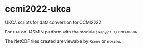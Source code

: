 # ccmi2022-ukca
UKCA scripts for data conversion for CCMI2022

For use on JASMIN platform with the module `jaspy/3.7/r20200606`.

The NetCDF files created are viewable by `Xconv` or `ncview`.
